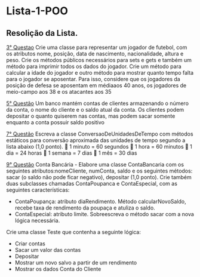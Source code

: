 # Lista-1-POO
## Resolição da Lista.
 
[3° Questao](src/main/java/br/edu/ufam/Questao3/Questao3.java)
Crie uma classe para representar um jogador de futebol, com os atributos nome, posição, data de nascimento, nacionalidade, altura e peso. Crie os métodos públicos necessários para sets e gets e também um método para imprimir todos os dados do jogador. Crie um método para calcular a idade do jogador e outro método para mostrar quanto tempo falta para o jogador se aposentar. Para isso, considere que os jogadores da posição de defesa se aposentam em médiaaos 40 anos, os jogadores de meio-campo aos 38 e os atacantes aos 35

[5° Questão](src/main/java/br/edu/ufam/Questao5/Questao5.java)
Um banco mantém contas de clientes armazenando o número da conta, o nome do cliente e o saldo atual da conta. Os clientes podem depositar o quanto quiserem nas contas, mas podem sacar somente enquanto a conta possuir saldo positivo

[7° Questão](src/main/java/br/edu/ufam/Questao7/Questao7.java)
Escreva a classe ConversaoDeUnidadesDeTempo com métodos estáticos para conversão aproximada das unidades de tempo segundo a lista abaixo (1,0 ponto).
 1 minuto = 60 segundos
 1 hora = 60 minutos
 1 dia = 24 horas
 1 semana = 7 dias
 1 mês = 30 dias

[9° Questão](src/main/java/br/edu/ufam/Questao9/Questao9.java)
Conta Bancária - Elabore uma classe ContaBancaria com os seguintes atributos:nomeCliente, numConta, saldo e os seguintes métodos: sacar (o saldo não pode ficar negativo), depositar (1,0 ponto). 
Crie também duas subclasses chamadas ContaPoupanca e ContaEspecial, com as seguintes características:
- ContaPoupança: atributo diaRendimento. Método calcularNovoSaldo, recebe taxa de rendimento da poupaça e atuliza o saldo.
- ContaEspecial: atributo limite. Sobreescreva o método sacar com a nova lógica necessária.

Crie uma classe Teste que contenha a seguinte lógica:
- Criar contas
- Sacar um valor das contas
- Depositar
- Mostrar um novo salvo a partir de um rendimento
- Mostrar os dados Conta do Cliente

